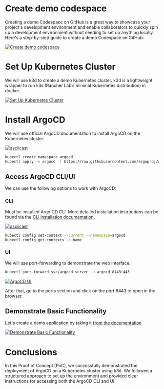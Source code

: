 # Create demo codespace

Creating a demo Codespace on GitHub is a great way to showcase your project's development environment and enable collaborators to quickly spin up a development environment without needing to set up anything locally. Here's a step-by-step guide to create a demo Codespace on GitHub:

[![Create demo codespace](https://i9.ytimg.com/vi_webp/aSisX3BOG9k/mq1.webp?sqp=CJi36rAG&rs=AOn4CLBglom1JD5a4f6d8NQicBPHjPZBfg "Create demo codespace")](https://youtu.be/aSisX3BOG9k "Create demo codespace")

# Set Up Kubernetes Cluster

We will use k3d to create a demo Kubernetes cluster.
k3d is a lightweight wrapper to run k3s (Rancher Lab’s minimal Kubernetes distribution) in docker.

[![Set Up Kubernetes Cluster](https://i9.ytimg.com/vi/NiqSyFp_Zl8/mq1.jpg?sqp=CJy-6rAG&rs=AOn4CLD0aIhMM53PB2LrBL1aVLwUJVJZ6A&retry=4 "Set Up Kubernetes Cluster")](https://youtu.be/NiqSyFp_Zl8 "Set Up Kubernetes Cluster")

# Install ArgoCD

We will use official ArgoCD documentation to install ArgoCD on the Kubernetes cluster.

[![asciicast](https://asciinema.org/a/VkjMXqSC2x2RkzheH6OGipAUu.svg)](https://asciinema.org/a/VkjMXqSC2x2RkzheH6OGipAUu)

```bash
kubectl create namespace argocd
kubectl apply -n argocd -f https://raw.githubusercontent.com/argoproj/argo-cd/stable/manifests/install.yaml
```

## Access ArgoCD CLI/UI

We can use the following options to work with ArgoCD:

### CLI

Must be installed Argo CD CLI.
More detailed installation instructions can be found via the [CLI installation documentation.](https://argo-cd.readthedocs.io/en/stable/cli_installation/ "CLI installation documentation.")

[![asciicast](https://asciinema.org/a/0AViQNtaLEMEEfaxJosG6rKKX.svg)](https://asciinema.org/a/0AViQNtaLEMEEfaxJosG6rKKX)

```bash
kubectl config set-context --current --namespace=argocd
kubectl config get-contexts -o name
```
### UI

We will use port-forwarding to demonstrate the web interface.

```bash
kubectl port-forward svc/argocd-server -n argocd 8443:443
```
[![ArgoCD UI](https://i9.ytimg.com/vi_webp/k3eYUsL3OBU/mq2.webp?sqp=CKjT6rAG&rs=AOn4CLDLh0yeacpx4RbhSzD3lo9lYYCkDQ "ArgoCD UI")](https://youtu.be/k3eYUsL3OBU "ArgoCD UI")

After that, go to the ports section and click on the port 8443 to open in the browser.

## Demonstrate Basic Functionality

Let's create a demo application by taking it [from the documentation](https://argo-cd.readthedocs.io/en/stable/getting_started/#6-create-an-application-from-a-git-repository "from the documentation")

[![Demonstrate Basic Functionality](https://i9.ytimg.com/vi_webp/jPQEpqUxns8/mq1.webp?sqp=CNTV6rAG&rs=AOn4CLAZr8e-5RSlkkTNJFaxDaHd7p8qAQ "Demonstrate Basic Functionality")](https://youtu.be/jPQEpqUxns8 "Demonstrate Basic Functionality")

# Conclusions

In this Proof of Concept (PoC), we successfully demonstrated the deployment of ArgoCD on a Kubernetes cluster using k3d. We followed a structured approach to set up the environment and provided clear instructions for accessing both the ArgoCD CLI and UI.
